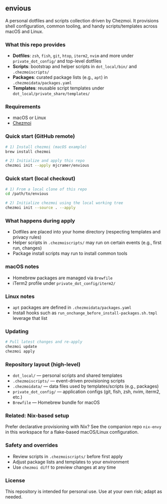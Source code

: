 ## envious

A personal dotfiles and scripts collection driven by Chezmoi. It provisions shell configuration, common tooling, and handy scripts/templates across macOS and Linux.

### What this repo provides
- **Dotfiles**: `zsh`, `fish`, `git`, `htop`, `iterm2`, `nvim` and more under `private_dot_config/` and top-level dotfiles
- **Scripts**: bootstrap and helper scripts in `dot_local/bin/` and `.chezmoiscripts/`
- **Packages**: curated package lists (e.g., `apt`) in `.chezmoidata/packages.yaml`
- **Templates**: reusable script templates under `dot_local/private_share/templates/`

### Requirements
- macOS or Linux
- [Chezmoi](https://www.chezmoi.io/)

### Quick start (GitHub remote)
```bash
# 1) Install chezmoi (macOS example)
brew install chezmoi

# 2) Initialize and apply this repo
chezmoi init --apply mjcramer/envious
```

### Quick start (local checkout)
```bash
# 1) From a local clone of this repo
cd /path/to/envious

# 2) Initialize chezmoi using the local working tree
chezmoi init --source . --apply
```

### What happens during apply
- Dotfiles are placed into your home directory (respecting templates and privacy rules)
- Helper scripts in `.chezmoiscripts/` may run on certain events (e.g., first run, changes)
- Package install scripts may run to install common tools

### macOS notes
- Homebrew packages are managed via `Brewfile`
- iTerm2 profile under `private_dot_config/iterm2/`

### Linux notes
- `apt` packages are defined in `.chezmoidata/packages.yaml`
- Install hooks such as `run_onchange_before_install-packages.sh.tmpl` leverage that list

### Updating
```bash
# Pull latest changes and re-apply
chezmoi update
chezmoi apply
```

### Repository layout (high-level)
- `dot_local/` — personal scripts and shared templates
- `.chezmoiscripts/` — event-driven provisioning scripts
- `.chezmoidata/` — data files used by templates/scripts (e.g., packages)
- `private_dot_config/` — application configs (git, fish, zsh, nvim, iterm2, etc.)
- `Brewfile` — Homebrew bundle for macOS

### Related: Nix-based setup
Prefer declarative provisioning with Nix? See the companion repo `nix-envy` in this workspace for a flake-based macOS/Linux configuration.

### Safety and overrides
- Review scripts in `.chezmoiscripts/` before first apply
- Adjust package lists and templates to your environment
- Use `chezmoi diff` to preview changes at any time

### License
This repository is intended for personal use. Use at your own risk; adapt as needed.
